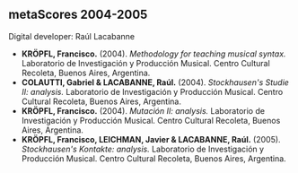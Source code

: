 ## metaScores 2004-2005

Digital developer: Raúl Lacabanne

- **KRÖPFL, Francisco.** (2004). *Methodology for teaching musical syntax.* Laboratorio de Investigación y Producción Musical. Centro Cultural Recoleta, Buenos Aires, Argentina.
- **COLAUTTI, Gabriel & LACABANNE, Raúl.** (2004). *Stockhausen's Studie II: analysis.* Laboratorio de Investigación y Producción Musical. Centro Cultural Recoleta, Buenos Aires, Argentina.
- **KRÖPFL, Francisco.** (2004). *Mutación II: analysis.* Laboratorio de Investigación y Producción Musical. Centro Cultural Recoleta, Buenos Aires, Argentina.
- **KRÖPFL, Francisco, LEICHMAN, Javier & LACABANNE, Raúl.** (2005). *Stockhausen's Kontakte: analysis.* Laboratorio de Investigación y Producción Musical. Centro Cultural Recoleta, Buenos Aires, Argentina.